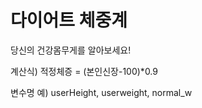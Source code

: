 <h1>다이어트 체중계</h1>
<p>당신의 건강몸무게를 알아보세요!</p>

<p>계산식) 적정체증 = (본인신장-100)*0.9</p>

<p>변수명 예) userHeight, userweight, normal_w</p>
